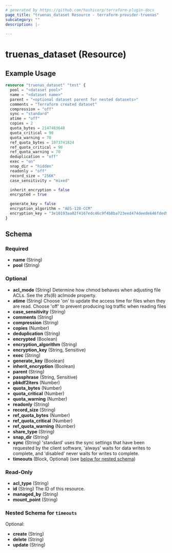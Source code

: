 ```yaml
---
# generated by https://github.com/hashicorp/terraform-plugin-docs
page_title: "truenas_dataset Resource - terraform-provider-truenas"
subcategory: ""
description: |-
  
---
```


# truenas_dataset (Resource)



## Example Usage

```terraform
resource "truenas_dataset" "test" {
  pool = "<dataset pool>"
  name = "<dataset name>"
  parent = "<optional dataset parent for nested datasets>"
  comments = "Terraform created dataset"
  compression = "off"
  sync = "standard"
  atime = "off"
  copies = 2
  quota_bytes = 2147483648
  quota_critical = 90
  quota_warning = 70
  ref_quota_bytes = 1073741824
  ref_quota_critical = 90
  ref_quota_warning = 70
  deduplication = "off"
  exec = "on"
  snap_dir = "hidden"
  readonly = "off"
  record_size = "256K"
  case_sensitivity = "mixed"

  inherit_encryption = false
  encrypted = true

  generate_key = false
  encryption_algorithm = "AES-128-CCM"
  encryption_key = "3e10193aa02f4167edc46c9f4b8ba723eed474deede646fded99628de1878d51"
}
```

<!-- schema generated by tfplugindocs -->
## Schema

### Required

- **name** (String)
- **pool** (String)

### Optional

- **acl_mode** (String) Determine how chmod behaves when adjusting file ACLs. See the zfs(8) aclmode property.
- **atime** (String) Choose 'on' to update the access time for files when they are read. Choose 'off' to prevent producing log traffic when reading files
- **case_sensitivity** (String)
- **comments** (String)
- **compression** (String)
- **copies** (Number)
- **deduplication** (String)
- **encrypted** (Boolean)
- **encryption_algorithm** (String)
- **encryption_key** (String, Sensitive)
- **exec** (String)
- **generate_key** (Boolean)
- **inherit_encryption** (Boolean)
- **parent** (String)
- **passphrase** (String, Sensitive)
- **pbkdf2iters** (Number)
- **quota_bytes** (Number)
- **quota_critical** (Number)
- **quota_warning** (Number)
- **readonly** (String)
- **record_size** (String)
- **ref_quota_bytes** (Number)
- **ref_quota_critical** (Number)
- **ref_quota_warning** (Number)
- **share_type** (String)
- **snap_dir** (String)
- **sync** (String) 'standard' uses the sync settings that have been requested by the client software, 'always' waits for data writes to complete, and 'disabled' never waits for writes to complete.
- **timeouts** (Block, Optional) (see [below for nested schema](#nestedblock--timeouts))

### Read-Only

- **acl_type** (String)
- **id** (String) The ID of this resource.
- **managed_by** (String)
- **mount_point** (String)

<a id="nestedblock--timeouts"></a>
### Nested Schema for `timeouts`

Optional:

- **create** (String)
- **delete** (String)
- **update** (String)


